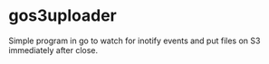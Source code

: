 # gos3uploader
Simple program in go to watch for inotify events and put files on S3 immediately after close.
